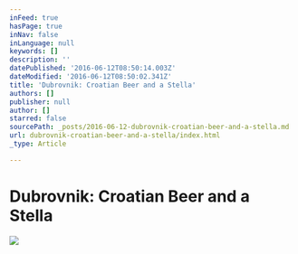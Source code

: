 ```yaml
---
inFeed: true
hasPage: true
inNav: false
inLanguage: null
keywords: []
description: ''
datePublished: '2016-06-12T08:50:14.003Z'
dateModified: '2016-06-12T08:50:02.341Z'
title: 'Dubrovnik: Croatian Beer and a Stella'
authors: []
publisher: null
author: []
starred: false
sourcePath: _posts/2016-06-12-dubrovnik-croatian-beer-and-a-stella.md
url: dubrovnik-croatian-beer-and-a-stella/index.html
_type: Article

---
```

# Dubrovnik: Croatian Beer and a Stella
![](https://the-grid-user-content.s3-us-west-2.amazonaws.com/7f9a0704-4faa-4503-8682-70a2ed969f77.jpg)